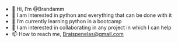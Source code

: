 - 👋 Hi, I’m @Brandamm
- 👀 I am interested in python and everything that can be done with it
- 🌱 I’m currently learning python in a bootcamp
- 💞️ I am interested in collaborating in any project in which I can help
- 📫 How to reach me, Braispenelas@gmail.com

<!---
Brandamm/Brandamm is a ✨ special ✨ repository because its `README.md` (this file) appears on your GitHub profile.
You can click the Preview link to take a look at your changes.
--->
